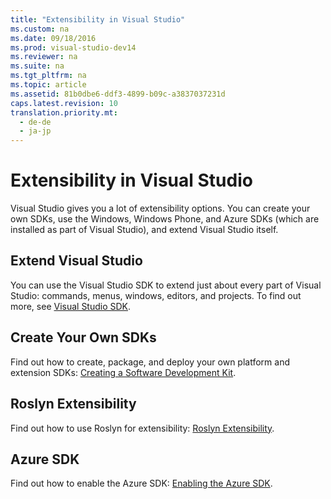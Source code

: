 ```yaml
---
title: "Extensibility in Visual Studio"
ms.custom: na
ms.date: 09/18/2016
ms.prod: visual-studio-dev14
ms.reviewer: na
ms.suite: na
ms.tgt_pltfrm: na
ms.topic: article
ms.assetid: 81b0dbe6-ddf3-4899-b09c-a3837037231d
caps.latest.revision: 10
translation.priority.mt: 
  - de-de
  - ja-jp
---
```

# Extensibility in Visual Studio
Visual Studio gives you a lot of extensibility options. You can create your own SDKs, use the Windows, Windows Phone, and Azure SDKs (which are installed as part of Visual Studio), and extend Visual Studio itself.  
  
## Extend Visual Studio  
 You can use the Visual Studio SDK to extend just about every part of Visual Studio: commands, menus, windows, editors, and projects. To find out more, see [Visual Studio SDK](../vs140/Visual-Studio-SDK.md).  
  
## Create Your Own SDKs  
 Find out how to create, package, and deploy your own platform and extension SDKs: [Creating a Software Development Kit](../vs140/Creating-a-Software-Development-Kit.md).  
  
## Roslyn Extensibility  
 Find out how to use Roslyn for extensibility: [Roslyn Extensibility](../vs140/.NET-Compiler-Platform---Roslyn---Extensibility.md).  
  
## Azure SDK  
 Find out how to enable the Azure SDK: [Enabling the Azure SDK](../vs140/Enabling-the-Azure-SDK.md).
